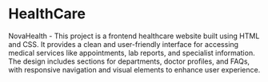# HealthCare
NovaHealth - This project is a frontend healthcare website built using HTML and CSS. It provides a clean and user-friendly interface for accessing medical services like appointments, lab reports, and specialist information. The design includes sections for departments, doctor profiles, and FAQs, with responsive navigation and visual elements to enhance user experience.
